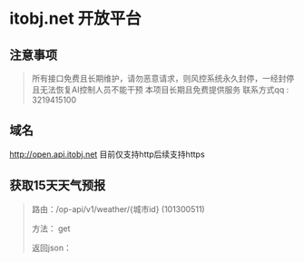 # itobj.net 开放平台

## 注意事项
> 所有接口免费且长期维护，请勿恶意请求，则风控系统永久封停，一经封停且无法恢复AI控制人员不能干预
> 本项目长期且免费提供服务
> 联系方式qq : 3219415100


## 域名
http://open.api.itobj.net  目前仅支持http后续支持https

## 获取15天天气预报
>>
> 路由：/op-api/v1/weather/{城市id}  (101300511)
>
> 方法： get
>
> 返回json：
>